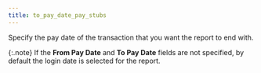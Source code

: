 ```yaml
---
title: to_pay_date_pay_stubs
---
```



Specify the pay date of the transaction that you want the report to  end with.


{:.note}
If the **From 
 Pay Date** and **To Pay Date**  fields are not specified, by default the login  date is selected for the report.
